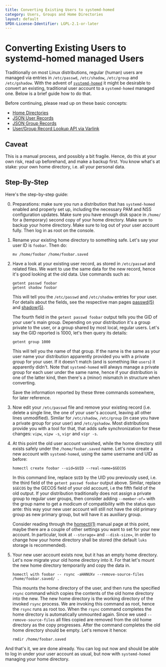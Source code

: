 ```yaml
---
title: Converting Existing Users to systemd-homed
category: Users, Groups and Home Directories
layout: default
SPDX-License-Identifier: LGPL-2.1-or-later
---
```


# Converting Existing Users to systemd-homed managed Users

Traditionally on most Linux distributions, regular (human) users are managed
via entries in `/etc/passwd`, `/etc/shadow`, `/etc/group` and
`/etc/gshadow`. With the advent of
[`systemd-homed`](https://www.freedesktop.org/software/systemd/man/systemd-homed.service.html)
it might be desirable to convert an existing, traditional user account to a
`systemd-homed` managed one. Below is a brief guide how to do that.

Before continuing, please read up on these basic concepts:

* [Home Directories](HOME_DIRECTORY.md)
* [JSON User Records](USER_RECORD.md)
* [JSON Group Records](GROUP_RECORD.md)
* [User/Group Record Lookup API via Varlink](USER_GROUP_API.md)

## Caveat

This is a manual process, and possibly a bit fragile. Hence, do this at your
own risk, read up beforehand, and make a backup first. You know what's at
stake: your own home directory, i.e. all your personal data.

## Step-By-Step

Here's the step-by-step guide:

0. Preparations: make sure you run a distribution that has `systemd-homed`
   enabled and properly set up, including the necessary PAM and NSS
   configuration updates. Make sure you have enough disk space in `/home/` for
   a (temporary) second copy of your home directory. Make sure to backup your
   home directory. Make sure to log out of your user account fully. Then log in
   as root on the console.

1. Rename your existing home directory to something safe. Let's say your user
   ID is `foobar`. Then do:

    ```
    mv /home/foobar /home/foobar.saved
    ```

2. Have a look at your existing user record, as stored in `/etc/passwd` and
   related files. We want to use the same data for the new record, hence it's good
   looking at the old data. Use commands such as:

    ```
    getent passwd foobar
    getent shadow foobar
    ```

   This will tell you the `/etc/passwd` and `/etc/shadow` entries for your
   user. For details about the fields, see the respective man pages
   [passwd(5)](https://man7.org/linux/man-pages/man5/passwd.5.html) and
   [shadow(5)](https://man7.org/linux/man-pages/man5/shadow.5.html).

   The fourth field in the `getent passwd foobar` output tells you the GID of
   your user's main group. Depending on your distribution it's a group private
   to the user, or a group shared by most local, regular users. Let's say the
   GID reported is 1000, let's then query its details:

    ```
    getent group 1000
    ```

   This will tell you the name of that group. If the name is the same as your
   user name your distribution apparently provided you with a private group for
   your user. If it doesn't match (and is something like `users`) it apparently
   didn't. Note that `systemd-homed` will always manage a private group for
   each user under the same name, hence if your distribution is one of the
   latter kind, then there's a (minor) mismatch in structure when converting.

   Save the information reported by these three commands somewhere, for later
   reference.

3. Now edit your `/etc/passwd` file and remove your existing record
   (i.e. delete a single line, the one of your user's account, leaving all
   other lines unmodified). Similar for `/etc/shadow`, `/etc/group` (in case
   you have a private group for your user) and `/etc/gshadow`. Most
   distributions provide you with a tool for that, that adds safe
   synchronization for these changes: `vipw`, `vipw -s`, `vigr` and `vigr -s`.

4. At this point the old user account vanished, while the home directory still
   exists safely under the `/home/foobar.saved` name. Let's now create a new
   account with `systemd-homed`, using the same username and UID as before:

    ```
    homectl create foobar --uid=$UID --real-name=$GECOS
    ```

   In this command line, replace `$UID` by the UID you previously used,
   i.e. the third field of the `getent passwd foobar` output above. Similar,
   replace `$GECOS` by the GECOS field of your old account, i.e the fifth field
   of the old output. If your distribution traditionally does not assign a
   private group to regular user groups, then consider adding `--member-of=`
   with the group name to get a modicum of compatibility with the status quo
   ante: this way your new user account will still not have the old primary
   group as new primary group, but will have it as auxiliary group.

   Consider reading through the
   [homectl(1)](https://www.freedesktop.org/software/systemd/man/homectl.html)
   manual page at this point, maybe there are a couple of other settings you
   want to set for your new account. In particular, look at `--storage=` and
   `--disk-size=`, in order to change how your home directory shall be stored
   (the default `luks` storage is recommended).

5. Your new user account exists now, but it has an empty home directory. Let's
   now migrate your old home directory into it. For that let's mount the new
   home directory temporarily and copy the data in.

    ```
    homectl with foobar -- rsync -aHANUXv --remove-source-files /home/foobar.saved/ .
    ```

   This mounts the home directory of the user, and then runs the specified
   `rsync` command which copies the contents of the old home directory into the
   new. The new home directory is the working directory of the invoked `rsync`
   process. We are invoking this command as root, hence the `rsync` runs as
   root too. When the `rsync` command completes the home directory is
   automatically unmounted again. Since we used `--remove-source-files` all files
   copied are removed from the old home directory as the copy progresses. After
   the command completes the old home directory should be empty. Let's remove
   it hence:

    ```
    rmdir /home/foobar.saved
    ```

And that's it, we are done already. You can log out now and should be able to
log in under your user account as usual, but now with `systemd-homed` managing
your home directory.
